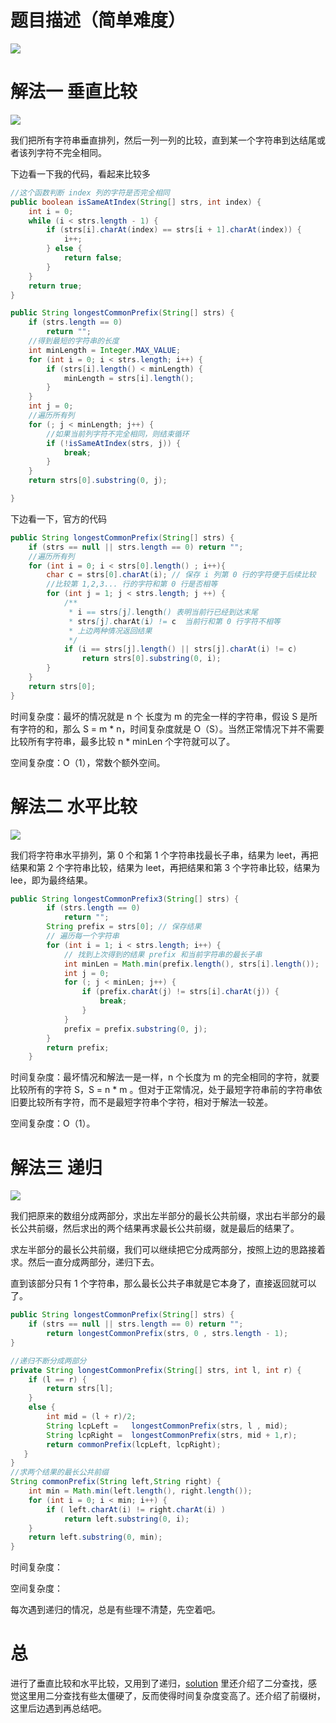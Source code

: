 # 题目描述（简单难度）

![](http://windliang.oss-cn-beijing.aliyuncs.com/14_1.jpg)

# 解法一  垂直比较

![](http://windliang.oss-cn-beijing.aliyuncs.com/14_2.jpg)

我们把所有字符串垂直排列，然后一列一列的比较，直到某一个字符串到达结尾或者该列字符不完全相同。

下边看一下我的代码，看起来比较多

```java
//这个函数判断 index 列的字符是否完全相同
public boolean isSameAtIndex(String[] strs, int index) {
    int i = 0;
    while (i < strs.length - 1) {
        if (strs[i].charAt(index) == strs[i + 1].charAt(index)) {
            i++;
        } else {
            return false;
        }
    }
    return true;
}

public String longestCommonPrefix(String[] strs) {
    if (strs.length == 0)
        return "";
    //得到最短的字符串的长度
    int minLength = Integer.MAX_VALUE;
    for (int i = 0; i < strs.length; i++) {
        if (strs[i].length() < minLength) {
            minLength = strs[i].length();
        }
    }
    int j = 0;
    //遍历所有列
    for (; j < minLength; j++) {
        //如果当前列字符不完全相同，则结束循环
        if (!isSameAtIndex(strs, j)) {
            break;
        }
    }
    return strs[0].substring(0, j);

}
```

下边看一下，官方的代码

```java
public String longestCommonPrefix(String[] strs) {
    if (strs == null || strs.length == 0) return "";
    //遍历所有列
    for (int i = 0; i < strs[0].length() ; i++){
        char c = strs[0].charAt(i); // 保存 i 列第 0 行的字符便于后续比较
        //比较第 1,2,3... 行的字符和第 0 行是否相等
        for (int j = 1; j < strs.length; j ++) {
            /**
             * i == strs[j].length() 表明当前行已经到达末尾
             * strs[j].charAt(i) != c  当前行和第 0 行字符不相等
             * 上边两种情况返回结果
             */
            if (i == strs[j].length() || strs[j].charAt(i) != c)
                return strs[0].substring(0, i);             
        }
    }
    return strs[0];
}
```

时间复杂度：最坏的情况就是 n 个 长度为 m 的完全一样的字符串，假设 S 是所有字符的和，那么 S = m \* n，时间复杂度就是 O（S）。当然正常情况下并不需要比较所有字符串，最多比较 n \* minLen 个字符就可以了。

空间复杂度：O（1），常数个额外空间。

# 解法二 水平比较

![](http://windliang.oss-cn-beijing.aliyuncs.com/14_3.jpg)

我们将字符串水平排列，第 0 个和第 1 个字符串找最长子串，结果为 leet，再把结果和第 2 个字符串比较，结果为 leet，再把结果和第 3 个字符串比较，结果为 lee，即为最终结果。

```java
public String longestCommonPrefix3(String[] strs) {
		if (strs.length == 0)
			return "";
		String prefix = strs[0]; // 保存结果
		// 遍历每一个字符串
		for (int i = 1; i < strs.length; i++) {
			// 找到上次得到的结果 prefix 和当前字符串的最长子串
			int minLen = Math.min(prefix.length(), strs[i].length());
			int j = 0;
			for (; j < minLen; j++) {
				if (prefix.charAt(j) != strs[i].charAt(j)) {
					break;
				}
			}
			prefix = prefix.substring(0, j);
		}
		return prefix;
	}
```

时间复杂度：最坏情况和解法一是一样，n 个长度为 m 的完全相同的字符，就要比较所有的字符 S，S = n \* m 。但对于正常情况，处于最短字符串前的字符串依旧要比较所有字符，而不是最短字符串个字符，相对于解法一较差。

空间复杂度：O（1）。

# 解法三 递归 

![](http://windliang.oss-cn-beijing.aliyuncs.com/14_4.jpg)

我们把原来的数组分成两部分，求出左半部分的最长公共前缀，求出右半部分的最长公共前缀，然后求出的两个结果再求最长公共前缀，就是最后的结果了。

求左半部分的最长公共前缀，我们可以继续把它分成两部分，按照上边的思路接着求。然后一直分成两部分，递归下去。

直到该部分只有 1 个字符串，那么最长公共子串就是它本身了，直接返回就可以了。

```java
public String longestCommonPrefix(String[] strs) {
    if (strs == null || strs.length == 0) return "";    
        return longestCommonPrefix(strs, 0 , strs.length - 1);
}

//递归不断分成两部分
private String longestCommonPrefix(String[] strs, int l, int r) {
    if (l == r) {
        return strs[l];
    }
    else {
        int mid = (l + r)/2;
        String lcpLeft =   longestCommonPrefix(strs, l , mid);
        String lcpRight =  longestCommonPrefix(strs, mid + 1,r);
        return commonPrefix(lcpLeft, lcpRight);
   }
}
//求两个结果的最长公共前缀
String commonPrefix(String left,String right) {
    int min = Math.min(left.length(), right.length());       
    for (int i = 0; i < min; i++) {
        if ( left.charAt(i) != right.charAt(i) )
            return left.substring(0, i);
    }
    return left.substring(0, min);
}
```

时间复杂度：

空间复杂度：

每次遇到递归的情况，总是有些理不清楚，先空着吧。

# 总

进行了垂直比较和水平比较，又用到了递归，[solution](https://leetcode.com/problems/longest-common-prefix/solution/) 里还介绍了二分查找，感觉这里用二分查找有些太僵硬了，反而使得时间复杂度变高了。还介绍了前缀树，这里后边遇到再总结吧。





